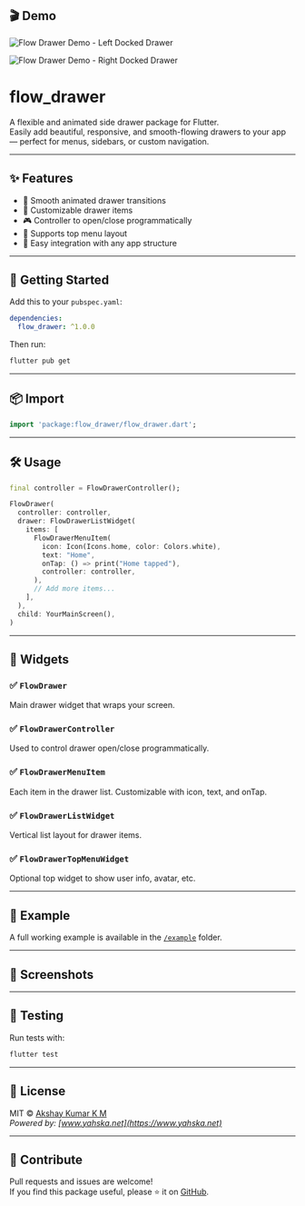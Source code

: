 ## 🎬 Demo

![Flow Drawer Demo - Left Docked Drawer](https://github.com/yahska-net/flow_drawer/blob/main/assets/flow_drawer_left_dock.gif?raw=true)

![Flow Drawer Demo - Right Docked Drawer](https://github.com/yahska-net/flow_drawer/blob/main/assets/flow_drawer_right_dock.gif?raw=true)

# flow_drawer

A flexible and animated side drawer package for Flutter.  
Easily add beautiful, responsive, and smooth-flowing drawers to your app — perfect for menus, sidebars, or custom navigation.

---

## ✨ Features

- 🎯 Smooth animated drawer transitions
- 🧱 Customizable drawer items
- 🎮 Controller to open/close programmatically
- 📐 Supports top menu layout
- 🧩 Easy integration with any app structure

---

## 🚀 Getting Started

Add this to your `pubspec.yaml`:

```yaml
dependencies:
  flow_drawer: ^1.0.0
```

Then run:

```bash
flutter pub get
```

---

## 📦 Import

```dart
import 'package:flow_drawer/flow_drawer.dart';
```

---

## 🛠️ Usage

```dart
final controller = FlowDrawerController();

FlowDrawer(
  controller: controller,
  drawer: FlowDrawerListWidget(
    items: [
      FlowDrawerMenuItem(
        icon: Icon(Icons.home, color: Colors.white),
        text: "Home",
        onTap: () => print("Home tapped"),
        controller: controller,
      ),
      // Add more items...
    ],
  ),
  child: YourMainScreen(),
)
```

---

## 📄 Widgets

### ✅ `FlowDrawer`

Main drawer widget that wraps your screen.

### ✅ `FlowDrawerController`

Used to control drawer open/close programmatically.

### ✅ `FlowDrawerMenuItem`

Each item in the drawer list. Customizable with icon, text, and onTap.

### ✅ `FlowDrawerListWidget`

Vertical list layout for drawer items.

### ✅ `FlowDrawerTopMenuWidget`

Optional top widget to show user info, avatar, etc.

---

## 📂 Example

A full working example is available in the [`/example`](example) folder.

---

## 📸 Screenshots

<!-- ![Drawer Screenshot](assets/screenshot.png) -->

---

## 🧪 Testing

Run tests with:

```bash
flutter test
```

---

## 📄 License

MIT © [Akshay Kumar K M](https://github.com/akshaykumarkm)  
_Powered by: [www.yahska.net](https://www.yahska.net)_

---

## 🤝 Contribute

Pull requests and issues are welcome!  
If you find this package useful, please ⭐ it on [GitHub](https://github.com/akshaykumarkm/flow_drawer).

